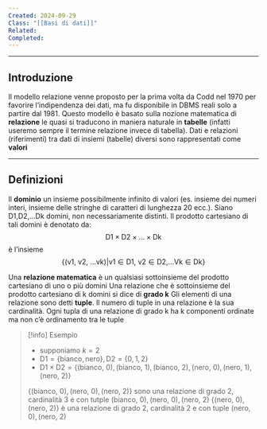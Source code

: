 ```yaml
---
Created: 2024-09-29
Class: "[[Basi di dati]]"
Related: 
Completed:
---
```

---
## Introduzione
Il modello relazione venne proposto per la prima volta da Codd nel 1970 per favorire l’indipendenza dei dati, ma fu disponibile in DBMS reali solo a partire dal 1981.
Questo modello è basato sulla nozione matematica di **relazione** le quasi si traducono in maniera naturale in **tabelle** (infatti useremo sempre il termine relazione invece di tabella). Dati e relazioni (riferimenti) tra dati di insiemi (tabelle) diversi sono rappresentati come **valori**

---
## Definizioni
Il **dominio** un insieme possibilmente infinito di valori (es. insieme dei numeri interi, insieme delle stringhe di caratteri di lunghezza 20 ecc.). Siano $\text{D1,D2,}\dots \text{Dk}$ domini, non necessariamente distinti. Il prodotto cartesiano di tali domini è denotato da:
$$
\text{D1} \times \text{D2}\times\dots \times \text{Dk}
$$
è l’insieme
$$
\{(\text{v1, v2, }\dots \text{vk})|\text{v1}\in \text{D1, } \text{v2}\in \text{D2,} \dots \text{Vk} \in \text{Dk}\}
$$

Una **relazione matematica** è un qualsiasi sottoinsieme del prodotto cartesiano di uno o più domini
Una relazione che è sottoinsieme del prodotto cartesiano di k domini si dice di **grado k**
Gli elementi di una relazione sono detti **tuple**. Il numero di tuple in una relazione è la sua cardinalità. Ogni tupla di una relazione di grado k ha k componenti ordinate ma non c’è ordinamento tra le tuple

> [!info] Esempio
> - supponiamo $k=2$
> - $\text{D1} = \{\text{bianco}, \text{nero}\}, \text{D2} = \{0,1,2\}$
> - $\text{D1}\times \text{D2} = \{(\text{bianco, }0), (\text{bianco, }1), (\text{bianco, }2), (\text{nero, }0), (\text{nero, }1), (\text{nero, }2)\}$
> 
> $\{(\text{bianco, }0), (\text{nero, }0), (\text{nero, }2)\}$ sono una relazione di grado 2, cardinalità 3 e con tutple $(\text{bianco, }0), (\text{nero, }0), (\text{nero, }2)$
> $\{(\text{nero, }0), (\text{nero, }2)\}$ è una relazione di grado 2, cardinalità 2 e con tuple $(\text{nero, }0), (\text{nero, }2)$

